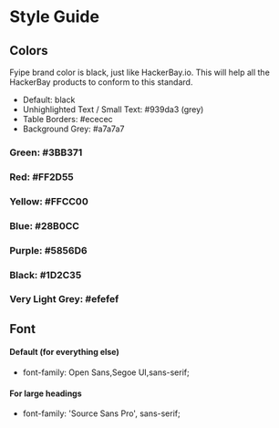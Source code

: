 # Style Guide

## Colors

Fyipe brand color is black, just like HackerBay.io. This will help all the HackerBay products to conform to this standard. 

- Default: black
- Unhighlighted Text / Small Text: #939da3 (grey)
- Table Borders: #ececec
- Background Grey: #a7a7a7


### Green: #3BB371
### Red: #FF2D55
### Yellow: #FFCC00
### Blue: #28B0CC
### Purple: #5856D6
### Black: #1D2C35
### Very Light Grey: #efefef

## Font

#### Default (for everything else)
- font-family: Open Sans,Segoe UI,sans-serif;

#### For large headings
- font-family: 'Source Sans Pro', sans-serif;